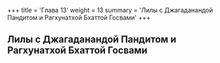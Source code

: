 +++
title = 'Глава 13'
weight = 13
summary = 'Лилы с Джагаданандой Пандитом и Рагхунатхой Бхаттой Госвами'
+++
## Лилы с Джагаданандой Пандитом и Рагхунатхой Бхаттой Госвами
